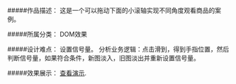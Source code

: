 #####作品描述：
这是一个可以拖动下面的小滚轴实现不同角度观看商品的案例。

#####所属分类：
DOM效果

#####设计难点：
设置信号量。
分析业务逻辑：点击滑到，得到手指位置，然后判断信号量，如果符合条件，新图淡入，旧图淡出并重新设置信号量。

#####效果展示：
[查看演示](http://donymh.cn/adshow/).